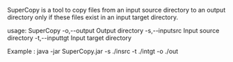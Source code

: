 SuperCopy is a tool to copy files from an input source directory to an output directory only if these files exist in an input target directory.

usage: SuperCopy
 -o,--output <outputDir>       Output directory
 -s,--inputsrc <inputSrcDir>   Input source directory
 -t,--inputtgt <inputTgtDir>   Input target directory

Example : java -jar SuperCopy.jar -s ./insrc -t ./intgt -o ./out 

